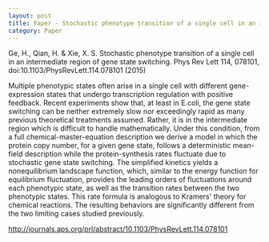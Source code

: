 ```yaml
---
layout: post
title: Paper - Stochastic phenotype transition of a single cell in an intermediate region of gene state switching
category: Paper
---
```

Ge, H., Qian, H. & Xie, X. S. Stochastic phenotype transition of a single cell in an intermediate region of gene state switching. Phys Rev Lett 114, 078101, doi:10.1103/PhysRevLett.114.078101 (2015)

Multiple phenotypic states often arise in a single cell with different gene-expression states that undergo transcription regulation with positive feedback. Recent experiments show that, at least in E.coli, the gene state switching can be neither extremely slow nor exceedingly rapid as many previous theoretical treatments assumed. Rather, it is in the intermediate region which is difficult to handle mathematically. Under this condition, from a full chemical-master-equation description we derive a model in which the protein copy number, for a given gene state, follows a deterministic mean-field description while the protein-synthesis rates fluctuate due to stochastic gene state switching. The simplified kinetics yields a nonequilibrium landscape function, which, similar to the energy function for equilibrium fluctuation, provides the leading orders of fluctuations around each phenotypic state, as well as the transition rates between the two phenotypic states. This rate formula is analogous to Kramers' theory for chemical reactions. The resulting behaviors are significantly different from the two limiting cases studied previously.

<http://journals.aps.org/prl/abstract/10.1103/PhysRevLett.114.078101>